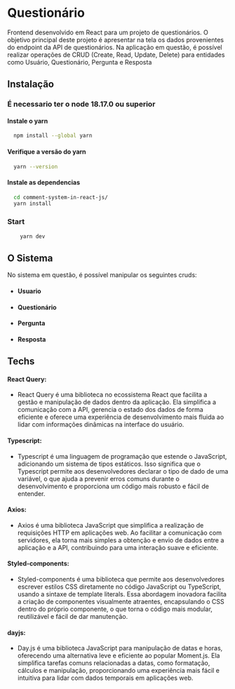 
# Questionário

Frontend desenvolvido em React para um projeto de questionários. O objetivo principal deste projeto é apresentar na tela os dados provenientes do endpoint da API de questionários. Na aplicação em questão, é possível realizar operações de CRUD (Create, Read, Update, Delete) para entidades como Usuário, Questionário, Pergunta e Resposta

## Instalação

### É necessario ter o node 18.17.0 ou superior

#### Instale o yarn
```bash
  npm install --global yarn
```
    
#### Verifique a versão do yarn
```bash
  yarn --version
```
        
#### Instale as dependencias
```bash
  cd comment-system-in-react-js/
  yarn install
```

### Start
```bash
    yarn dev
```
## O Sistema
No sistema em questão, é possível manipular os seguintes cruds:

- #### Usuario

- #### Questionário

- #### Pergunta

- #### Resposta


## Techs

#### React Query:
- React Query é uma biblioteca no ecossistema React que facilita a gestão e manipulação de dados dentro da aplicação. Ela simplifica a comunicação com a API, gerencia o estado dos dados de forma eficiente e oferece uma experiência de desenvolvimento mais fluida ao lidar com informações dinâmicas na interface do usuário.

#### Typescript:
- Typescript é uma linguagem de programação que estende o JavaScript, adicionando um sistema de tipos estáticos. Isso significa que o Typescript permite aos desenvolvedores declarar o tipo de dado de uma variável, o que ajuda a prevenir erros comuns durante o desenvolvimento e proporciona um código mais robusto e fácil de entender.

#### Axios:
- Axios é uma biblioteca JavaScript que simplifica a realização de requisições HTTP em aplicações web. Ao facilitar a comunicação com servidores, ela torna mais simples a obtenção e envio de dados entre a aplicação e a API, contribuindo para uma interação suave e eficiente.

#### Styled-components:
- Styled-components é uma biblioteca que permite aos desenvolvedores escrever estilos CSS diretamente no código JavaScript ou TypeScript, usando a sintaxe de template literals. Essa abordagem inovadora facilita a criação de componentes visualmente atraentes, encapsulando o CSS dentro do próprio componente, o que torna o código mais modular, reutilizável e fácil de dar manutenção.

#### dayjs:
- Day.js é uma biblioteca JavaScript para manipulação de datas e horas, oferecendo uma alternativa leve e eficiente ao popular Moment.js. Ela simplifica tarefas comuns relacionadas a datas, como formatação, cálculos e manipulação, proporcionando uma experiência mais fácil e intuitiva para lidar com dados temporais em aplicações web.